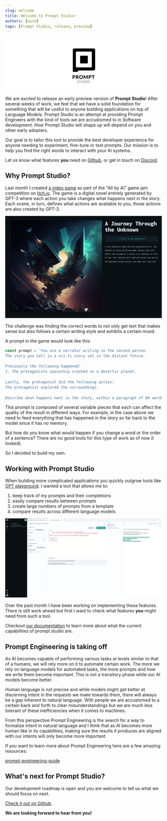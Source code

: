 ```yaml
---
slug: welcome
title: Welcome to Prompt Studio!
authors: [aure]
tags: [Prompt Studio, release, preview]
---
```


![PromptStudioBanner](./Banner.png)

We are excited to release an early preview version of **Prompt Studio**! After several weeks of work, we feel that we have a solid foundation for something that will be useful to anyone building applications on top of Language Models. Prompt Studio is an attempt at providing Prompt Engineers with the kind of tools we are accustomed to in Software development. How Prompt Studio will shape up will depend on you and other early adopters.

Our goal is to tailor this tool to provide the best developer experience for anyone needing to experiment, fine-tune or test prompts. Our mission is to help you find the right words to interact with your AI systems.

Let us know what features **you** need on [Github](https://github.com/pufflyai/prompt-studio-docs/discussions/categories/ideas), or get in touch on [Discord](https://discord.gg/3RxwUEk8fW).

## Why Prompt Studio?

Last month I created [a video game](https://au-re.itch.io/a-journey-through-the-unknown) as part of the "All by AI" game jam competition on [Itch.io](https://itch.io/jam/allbyai). The game is a digital novel entirely generated by GPT-3 where each action you take changes what happens next in the story. Each scene, in turn, defines what actions are available to you, those actions are also created by GPT-3.

![AJTU](./AJTU.png)

The challenge was finding the correct words to not only get text that makes sense but also follows a certain writing style and exhibits a certain mood.

A prompt in the game would look like this:

```js
const prompt = `You are a narrator writing in the second person.
The story you tell is a sci-fi story set in the distant future.

Previously the following happened:
1. The protagonists spaceship crashed on a desertic planet.

Lastly, the protagonist did the following action:
The protagonist explored the surroundings.

Describe what happens next in the story, within a paragraph of 80 words or less.`;
```

This prompt is composed of several variable pieces that each can affect the quality of the result in different ways. For example, in the case above we need to feed everything that has happened in the story so far back to the model since it has no memory.

But how do you know what would happen if you change a word or the order of a sentence? There are no good tools for this type of work as of now (I looked).

So I decided to build my own.

## Working with Prompt Studio

When building more complicated applications you quickly outgrow tools like [GPT playground](https://platform.openai.com/playground). I wanted a tool that allows me to:

1. keep track of my prompts and their completions
2. easily compare results between prompts
3. create large numbers of prompts from a template
4. compare results across different language models

![PromptStudioScreenshot](./overview.png)

Over the past month I have been working on implementing these features. There is still work ahead but first I want to check what features **you** might need from such a tool.

Checkout [our documentation](https://docs.prompt.studio) to learn more about what the current capabilities of prompt studio are.

## Prompt Engineering is taking off

As AI becomes capable of performing various tasks at levels similar to that of a humans, we will rely more on it to automate certain work. The more we rely on language models for automated tasks, the more prompts and how we write them become important. This is not a transitory phase while our AI models become better.

Human language is not precise and while models might get better at discerning intent in the requests we make towards them, there will always be a gap inherent to natural language. With people we are accustomed to a certain back and forth to clear misunderstandings but we are much less tolerant of these inefficiencies when it comes to machines.

From this perspective Prompt Engineering is the search for a way to formalize intent in natural language and I think that as AI becomes more human like in its capabilities, making sure the results it produces are aligned with our intents will only become more important.

If you want to learn more about Prompt Engineering here are a few amazing resources:

[prompt-engineering-guide](https://github.com/dair-ai/Prompt-Engineering-Guide)

## What's next for Prompt Studio?

Our development roadmap is open and you are welcome to tell us what we should focus on next.

[Check it out on Github](https://github.com/orgs/pufflyai/projects/8/views/1).

**We are looking forward to hear from you!**
